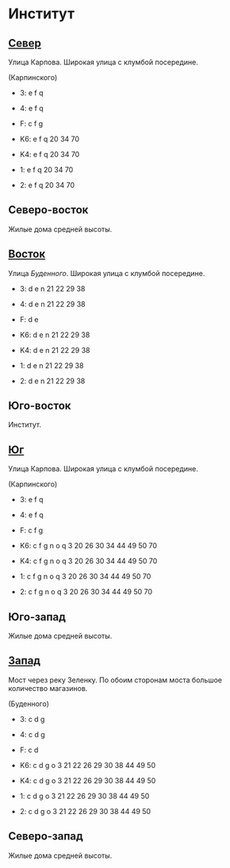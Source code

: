 # Институт

## [Север](./10540050.md)

Улица Карпова.
Широкая улица с клумбой посередине.

(Карпинского)

* 3:    e   f   q
* 4:    e   f   q
* F:    c   f   g

* K6:   e   f   q
        20  34  70
* K4:   e   f   q
        20  34  70
* 1:    e   f   q
        20  34  70
* 2:    e   f   q
        20  34  70

## Северо-восток

Жилые дома средней высоты.

## [Восток](./10560060.md)

Улица *Буденного*.
Широкая улица с клумбой посередине.

* 3:    d   e   n
        21  22  29  38
* 4:    d   e   n
        21  22  29  38
* F:    d   e

* K6:   d   e   n
        21  22  29  38
* K4:   d   e   n
        21  22  29  38
* 1:    d   e   n
        21  22  29  38
* 2:    d   e   n
        21  22  29  38

## Юго-восток

Институт.

## [Юг](./10540065.md)

Улица Карпова.
Широкая улица с клумбой посередине.

(Карпинского)

* 3:    e   f   q
* 4:    e   f   q
* F:    c   f   g

* K6:   c   f   g   n   o   q
        3   20  26  30  34  44  49  50  70
* K4:   c   f   g   n   o   q
        3   20  26  30  34  44  49  50  70
* 1:    c   f   g   n   o   q
        3   20  26  30  34  44  49  50  70
* 2:    c   f   g   n   o   q
        3   20  26  30  34  44  49  50  70

## Юго-запад

Жилые дома средней высоты.

## [Запад](./10530060.md)

Мост через реку Зеленку.
По обоим сторонам моста большое количество магазинов.

(Буденного)

* 3:    c   d   g
* 4:    c   d   g
* F:    c   d

* K6:   c   d   g   o
        3   21  22  26  29  30  38  44  49  50
* K4:   c   d   g   o
        3   21  22  26  29  30  38  44  49  50
* 1:    c   d   g   o
        3   21  22  26  29  30  38  44  49  50
* 2:    c   d   g   o
        3   21  22  26  29  30  38  44  49  50

## Северо-запад

Жилые дома средней высоты.
